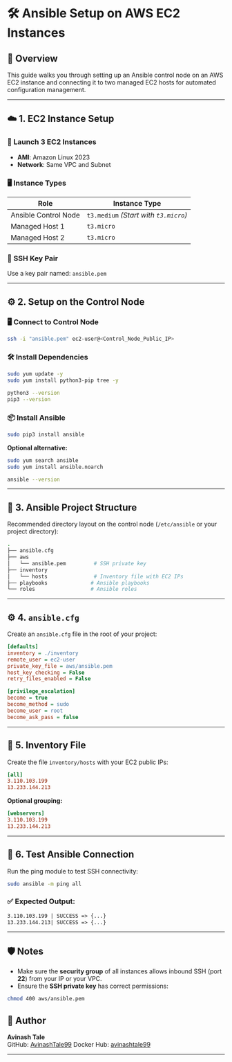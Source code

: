 
# 🛠️ Ansible Setup on AWS EC2 Instances

## 📘 Overview  
This guide walks you through setting up an Ansible control node on an AWS EC2 instance and connecting it to two managed EC2 hosts for automated configuration management.

---

## ☁️ 1. EC2 Instance Setup

### 🔹 Launch 3 EC2 Instances
- **AMI**: Amazon Linux 2023  
- **Network**: Same VPC and Subnet

### 🖥️ Instance Types

| Role                | Instance Type    |
|---------------------|------------------|
| Ansible Control Node| `t3.medium` _(Start with `t3.micro`)_ |
| Managed Host 1      | `t3.micro`       |
| Managed Host 2      | `t3.micro`       |

### 🔐 SSH Key Pair
Use a key pair named: `ansible.pem`

---

## ⚙️ 2. Setup on the Control Node

### 🖥️ Connect to Control Node

```bash
ssh -i "ansible.pem" ec2-user@<Control_Node_Public_IP>
```

### 🛠️ Install Dependencies

```bash
sudo yum update -y
sudo yum install python3-pip tree -y

python3 --version
pip3 --version
```

### 📦 Install Ansible

```bash
sudo pip3 install ansible
```

**Optional alternative:**

```bash
sudo yum search ansible
sudo yum install ansible.noarch
```

```bash
ansible --version
```

---

## 📁 3. Ansible Project Structure

Recommended directory layout on the control node (`/etc/ansible` or your project directory):

```bash
.
├── ansible.cfg
├── aws
│   └── ansible.pem         # SSH private key
├── inventory
│   └── hosts               # Inventory file with EC2 IPs
├── playbooks              # Ansible playbooks
└── roles                  # Ansible roles
```

---

## ⚙️ 4. `ansible.cfg`

Create an `ansible.cfg` file in the root of your project:

```ini
[defaults]
inventory = ./inventory
remote_user = ec2-user
private_key_file = aws/ansible.pem
host_key_checking = False
retry_files_enabled = False

[privilege_escalation]
become = true
become_method = sudo
become_user = root
become_ask_pass = false
```

---

## 📇 5. Inventory File

Create the file `inventory/hosts` with your EC2 public IPs:

```ini
[all]
3.110.103.199
13.233.144.213
```

**Optional grouping:**

```ini
[webservers]
3.110.103.199
13.233.144.213
```

---

## 🔎 6. Test Ansible Connection

Run the ping module to test SSH connectivity:

```bash
sudo ansible -m ping all
```

### ✅ Expected Output:

```txt
3.110.103.199 | SUCCESS => {...}
13.233.144.213| SUCCESS => {...}
```

---

## 🛡️ Notes

- Make sure the **security group** of all instances allows inbound SSH (port **22**) from your IP or your VPC.
- Ensure the **SSH private key** has correct permissions:

```bash
chmod 400 aws/ansible.pem
```
## 👤 Author

**Avinash Tale**  
GitHub: [AvinashTale99](https://github.com/AvinashTale99)
Docker Hub: [avinashtale99](https://hub.docker.com/u/avinashtale99)

---
